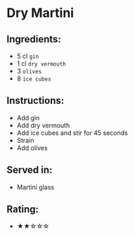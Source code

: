 # Dry Martini

## Ingredients:
- 5 cl `gin`
- 1 cl `dry vermouth`
- 3 `olives` <!-- - 1 `lemon peel` -->
- 8 `ice cubes`

## Instructions:
- Add gin
- Add dry vermouth
- Add ice cubes and stir for 45 seconds <!-- - Add ice cubes and stir for 30 seconds -->
- Strain
- Add olives <!-- - Add lemon peel -->

## Served in:
- Martini glass

## Rating:
- ★★☆☆☆